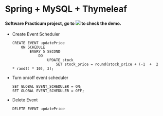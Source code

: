 # Spring + MySQL + Thymeleaf
#### Software Practicum project, go to ![](http://honghu215.com) to check the demo.

* Create Event Scheduler

    ```
    CREATE EVENT updatePrice
        ON SCHEDULE  
            EVERY 5 SECOND  
                DO
                    UPDATE stock
                        SET stock_price = round(stock_price + (-1  +  2 * rand() * 10), 3);
    ```  

* Turn on/off event scheduler  

    ```
    SET GLOBAL EVENT_SCHEDULER = ON;
    SET GLOBAL EVENT_SCHEDULER = OFF;
    ```  

* Delete Event  

    ```
    DELETE EVENT updatePrice
    ```


